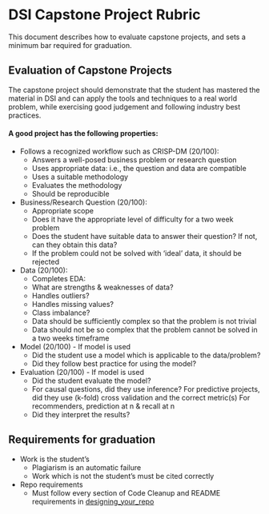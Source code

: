 
# DSI Capstone Project Rubric
This document describes how to evaluate capstone projects, and sets a minimum bar required for graduation.

## Evaluation of Capstone Projects
The capstone project should demonstrate that the student has mastered the material in DSI and can apply the tools and techniques to a real world problem, while exercising good judgement and following industry best practices.   

#### A good project has the following properties:
* Follows a recognized workflow such as CRISP-DM (20/100):
  * Answers a well-posed business problem or research question
  * Uses appropriate data:  i.e., the question and data are compatible
  * Uses a suitable methodology
  * Evaluates the methodology
  * Should be reproducible
* Business/Research Question (20/100):
  * Appropriate scope
  * Does it have the appropriate level of difficulty for a two week problem
  * Does the student have suitable data to answer their question?  If not, can they obtain this data?
  * If the problem could not be solved with ‘ideal’ data, it should be rejected
* Data (20/100):
  * Completes EDA:
  * What are strengths & weaknesses of data?
  * Handles outliers?
  * Handles missing values?
  * Class imbalance?
  * Data should be sufficiently complex so that the problem is not trivial
  * Data should not be so complex that the problem cannot be solved in a two weeks timeframe
* Model (20/100) - If model is used
  * Did the student use a model which is applicable to the data/problem?
  * Did they follow best practice for using the model?
* Evaluation (20/100) - If model is used
  * Did the student evaluate the model?
  * For causal questions, did they use inference?  For predictive projects, did they use (k-fold) cross validation and the correct metric(s)  For recommenders, prediction at n & recall at n
  * Did they interpret the results?

## Requirements for graduation


* Work is the student’s
  * Plagiarism is an automatic failure
  * Work which is not the student’s must be cited correctly
* Repo requirements
  * Must follow every section of Code Cleanup and README requirements in [designing_your_repo](designing_your_repo.md)
